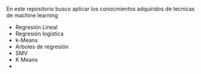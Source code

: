 En este repositorio busco aplicar los conocmientos adquiridos de tecnicas de machine learning 
* Regresión Lineal
* Regresión logistica
* k-Means
* Arboles de regresión
* SMV 
* K Means
* 
